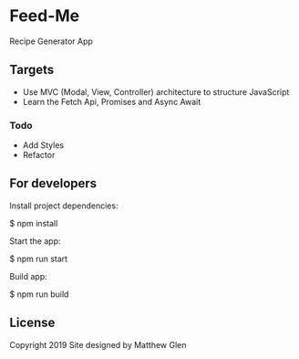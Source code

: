 # Feed-Me
Recipe Generator App

## Targets
  * Use MVC (Modal, View, Controller) architecture to structure JavaScript
  * Learn the Fetch Api, Promises and Async Await

### Todo
  * Add Styles
  * Refactor
 
## For developers
Install project dependencies:

$ npm install

Start the app:

$ npm run start

Build app:

$ npm run build

## License


Copyright 2019 Site designed by Matthew Glen

